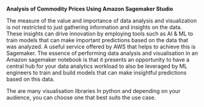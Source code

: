 **Analysis of Commodity Prices Using Amazon Sagemaker Studio**

The measure of the value and importance of data analysis and visualization is not restricted to just gathering information and insights on the data. These insights can drive innovation by employing tools such as AI & ML to train models that can make important predictions based on the data that was analyzed. A useful service offered by AWS that helps to achieve this is Sagemaker. The essence of performing data analysis and visualisation in an Amazon sagemaker notebook is that it presents an opportunity to have a central hub for your data analytics workload to also be leveraged by ML engineers to train and build models that can make insightful predictions based on this data.   

The are many visualisation libraries In python and depending on your audience, you can choose one that best suits the use case.
